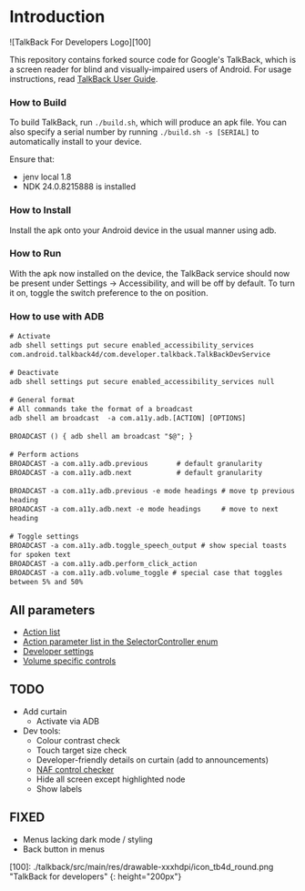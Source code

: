 # Introduction

![TalkBack For Developers Logo][100]

This repository contains forked source code for Google's TalkBack, which is a screen
reader for blind and visually-impaired users of Android. For usage instructions,
read
[TalkBack User Guide](https://support.google.com/accessibility/android/answer/6283677?hl=en).

### How to Build

To build TalkBack, run `./build.sh`, which will produce an apk file. You can also specify a serial number by running `./build.sh -s [SERIAL]` to automatically install to your device.

Ensure that:
- jenv local 1.8
- NDK 24.0.8215888 is installed

### How to Install

Install the apk onto your Android device in the usual manner using adb.

### How to Run

With the apk now installed on the device, the TalkBack service should now be
present under Settings -> Accessibility, and will be off by default. To turn it
on, toggle the switch preference to the on position.

### How to use with ADB

```shell
# Activate
adb shell settings put secure enabled_accessibility_services com.android.talkback4d/com.developer.talkback.TalkBackDevService

# Deactivate
adb shell settings put secure enabled_accessibility_services null

# General format
# All commands take the format of a broadcast
adb shell am broadcast  -a com.a11y.adb.[ACTION] [OPTIONS]

BROADCAST () { adb shell am broadcast "$@"; }

# Perform actions
BROADCAST -a com.a11y.adb.previous       # default granularity
BROADCAST -a com.a11y.adb.next           # default granularity

BROADCAST -a com.a11y.adb.previous -e mode headings # move tp previous heading
BROADCAST -a com.a11y.adb.next -e mode headings     # move to next heading

# Toggle settings
BROADCAST -a com.a11y.adb.toggle_speech_output # show special toasts for spoken text
BROADCAST -a com.a11y.adb.perform_click_action
BROADCAST -a com.a11y.adb.volume_toggle # special case that toggles between 5% and 50%
```

## All parameters
- [Action list][0]
- [Action parameter list in the SelectorController enum][1]
- [Developer settings][2]
- [Volume specific controls][3]

## TODO
- Add curtain
    - Activate via ADB
- Dev tools:
    - Colour contrast check
    - Touch target size check
    - Developer-friendly details on curtain (add to announcements)
    - [NAF control checker][4]
    - Hide all screen except highlighted node
    - Show labels

## FIXED
- Menus lacking dark mode / styling
- Back button in menus

[0]: https://github.com/qbalsdon/talkback/blob/main/talkback/src/main/java/com/google/android/accessibility/talkback/adb/A11yAction.java
[1]: https://github.com/qbalsdon/talkback/blob/main/talkback/src/main/java/com/google/android/accessibility/talkback/selector/SelectorController.java#L116
[2]: https://github.com/qbalsdon/talkback/blob/main/talkback/src/main/java/com/google/android/accessibility/talkback/adb/ToggleDeveloperSetting.java
[3]: https://github.com/qbalsdon/talkback/blob/main/talkback/src/main/java/com/google/android/accessibility/talkback/adb/VolumeSetting.java
[4]: https://android.googlesource.com/platform/frameworks/uiautomator/+/android-support-test/src/main/java/android/support/test/uiautomator/AccessibilityNodeInfoDumper.java#125
[100]: ./talkback/src/main/res/drawable-xxxhdpi/icon_tb4d_round.png "TalkBack for developers" {: height="200px"}